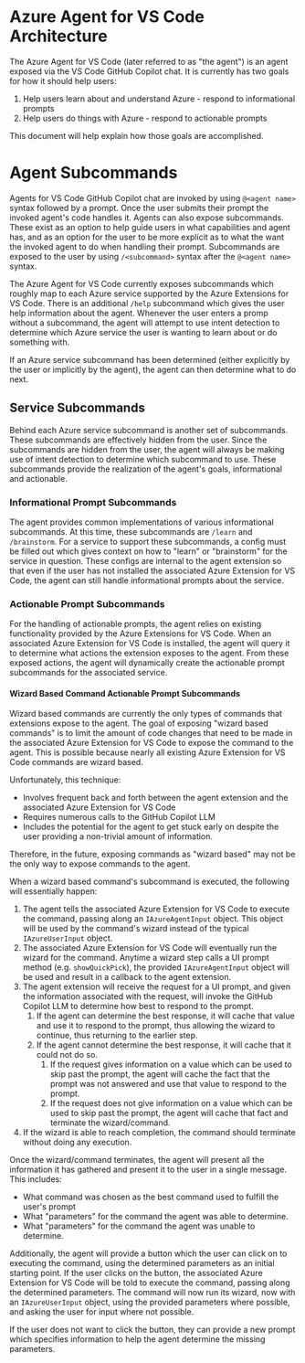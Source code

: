# Azure Agent for VS Code Architecture

The Azure Agent for VS Code (later referred to as "the agent") is an agent exposed via the VS Code GitHub Copilot chat. It is currently has two goals for how it should help users:

1. Help users learn about and understand Azure - respond to informational prompts
1. Help users do things with Azure - respond to actionable prompts

This document will help explain how those goals are accomplished.

# Agent Subcommands

Agents for VS Code GitHub Copilot chat are invoked by using `@<agent name>` syntax followed by a prompt. Once the user submits their prompt the invoked agent's code handles it. Agents can also expose subcommands. These exist as an option to help guide users in what capabilities and agent has, and as an option for the user to be more explicit as to what the want the invoked agent to do when handling their prompt. Subcommands are exposed to the user by using `/<subcommand>` syntax after the `@<agent name>` syntax.

The Azure Agent for VS Code currently exposes subcommands which roughly map to each Azure service supported by the Azure Extensions for VS Code. There is an additional `/help` subcommand which gives the user help information about the agent. Whenever the user enters a promp without a subcommand, the agent will attempt to use intent detection to determine which Azure service the user is wanting to learn about or do something with.

If an Azure service subcommand has been determined (either explicitly by the user or implicitly by the agent), the agent can then determine what to do next.

## Service Subcommands

Behind each Azure service subcommand is another set of subcommands. These subcommands are effectively hidden from the user. Since the subcommands are hidden from the user, the agent will always be making use of intent detection to determine which subcommand to use. These subcommands provide the realization of the agent's goals, informational and actionable.

### Informational Prompt Subcommands

The agent provides common implementations of various informational subcommands. At this time, these subcommands are `/learn` and `/brainstorm`. For a service to support these subcommands, a config must be filled out which gives context on how to "learn" or "brainstorm" for the service in question. These configs are internal to the agent extension so that even if the user has not installed the associated Azure Extension for VS Code, the agent can still handle informational prompts about the service.

### Actionable Prompt Subcommands

For the handling of actionable prompts, the agent relies on existing functionality provided by the Azure Extensions for VS Code. When an associated Azure Extension for VS Code is installed, the agent will query it to determine what actions the extension exposes to the agent. From these exposed actions, the agent will dynamically create the actionable prompt subcommands for the associated service.

#### Wizard Based Command Actionable Prompt Subcommands

Wizard based commands are currently the only types of commands that extensions expose to the agent. The goal of exposing "wizard based commands" is to limit the amount of code changes that need to be made in the associated Azure Extension for VS Code to expose the command to the agent. This is possible because nearly all existing Azure Extension for VS Code commands are wizard based.

Unfortunately, this technique:
- Involves frequent back and forth between the agent extension and the associated Azure Extension for VS Code
- Requires numerous calls to the GitHub Copilot LLM
- Includes the potential for the agent to get stuck early on despite the user providing a non-trivial amount of information.

Therefore, in the future, exposing commands as "wizard based" may not be the only way to expose commands to the agent.

When a wizard based command's subcommand is executed, the following will essentially happen:

1. The agent tells the associated Azure Extension for VS Code to execute the command, passing along an `IAzureAgentInput` object. This object will be used by the command's wizard instead of the typical `IAzureUserInput` object.
1. The associated Azure Extension for VS Code will eventually run the wizard for the command. Anytime a wizard step calls a UI prompt method (e.g. `showQuickPick`), the provided `IAzureAgentInput` object will be used and result in a callback to the agent extension.
1. The agent extension will receive the request for a UI prompt, and given the information associated with the request, will invoke the GitHub Copilot LLM to determine how best to respond to the prompt.
   1. If the agent can determine the best response, it will cache that value and use it to respond to the prompt, thus allowing the wizard to continue, thus returning to the earlier step.
   1. If the agent cannot determine the best response, it will cache that it could not do so.
      1. If the request gives information on a value which can be used to skip past the prompt, the agent will cache the fact that the prompt was not answered and use that value to respond to the prompt.
      1. If the request does not give information on a value which can be used to skip past the prompt, the agent will cache that fact and terminate the wizard/command.
1. If the wizard is able to reach completion, the command should terminate without doing any execution.

Once the wizard/command terminates, the agent will present all the information it has gathered and present it to the user in a single message. This includes:
- What command was chosen as the best command used to fulfill the user's prompt
- What "parameters" for the command the agent was able to determine.
- What "parameters" for the command the agent was unable to determine.

Additionally, the agent will provide a button which the user can click on to executing the command, using the determined parameters as an initial starting point. If the user clicks on the button, the associated Azure Extension for VS Code will be told to execute the command, passing along the determined parameters. The command will now run its wizard, now with an `IAzureUserInput` object, using the provided parameters where possible, and asking the user for input where not possible.

If the user does not want to click the button, they can provide a new prompt which specifies information to help the agent determine the missing parameters.
